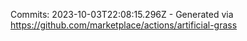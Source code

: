 Commits: 2023-10-03T22:08:15.296Z - Generated via https://github.com/marketplace/actions/artificial-grass
<br>
